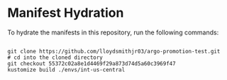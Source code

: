 
# Manifest Hydration

To hydrate the manifests in this repository, run the following commands:

```shell

git clone https://github.com/lloydsmithjr03/argo-promotion-test.git
# cd into the cloned directory
git checkout 55372c02a8e1d4469f29a873d74d5a60c3969f47
kustomize build ./envs/int-us-central
```